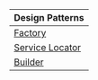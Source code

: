 
| Design Patterns |
|-----------------|
| [Factory](https://github.com/HenrySaldanha/DotNet.DesignPatterns/tree/main/src/DesignPatterns/Factory) |
| [Service Locator](https://github.com/HenrySaldanha/DotNet.DesignPatterns/tree/main/src/DesignPatterns/ServiceLocator) |
| [Builder](https://github.com/HenrySaldanha/DotNet.DesignPatterns/tree/main/src/DesignPatterns/Builder) |
